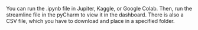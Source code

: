 You can run the .ipynb file in Jupiter, Kaggle, or Google Colab. Then, run the streamline file in the pyCharm to view it in the dashboard. There is also a CSV file, which you have to download and place in a specified folder.
